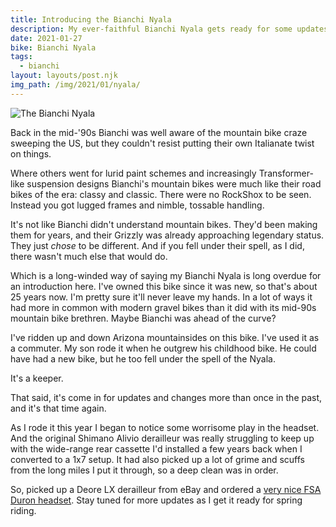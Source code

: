 ```yaml
---
title: Introducing the Bianchi Nyala
description: My ever-faithful Bianchi Nyala gets ready for some updates
date: 2021-01-27
bike: Bianchi Nyala
tags:
  - bianchi
layout: layouts/post.njk
img_path: /img/2021/01/nyala/
---
```


<img src="{{ img_path }}nyala.jpeg" alt="The Bianchi Nyala">

Back in the mid-'90s Bianchi was well aware of the mountain bike craze sweeping the US, but they couldn't resist putting their own Italianate twist on things.

Where others went for lurid paint schemes and increasingly Transformer-like suspension designs Bianchi's mountain bikes were much like their road bikes of the era: classy and classic. There were no RockShox to be seen. Instead you got lugged frames and nimble, tossable handling. 

It's not like Bianchi didn't understand mountain bikes. They'd been making them for years, and their Grizzly was already approaching legendary status. They just *chose* to be different. And if you fell under their spell, as I did, there wasn't much else that would do.

Which is a long-winded way of saying my Bianchi Nyala is long overdue for an introduction here. I've owned this bike since it was new, so that's about 25 years now. I'm pretty sure it'll never leave my hands. In a lot of ways it had more in common with modern gravel bikes than it did with its mid-90s mountain bike brethren. Maybe Bianchi was ahead of the curve?

I've ridden up and down Arizona mountainsides on this bike. I've used it as a commuter. My son rode it when he outgrew his childhood bike. He could have had a new bike, but he too fell under the spell of the Nyala. 

It's a keeper.

That said, it's come in for updates and changes more than once in the past, and it's that time again. 

As I rode it this year I began to notice some worrisome play in the headset. And the original Shimano Alivio derailleur was really struggling to keep up with the wide-range rear cassette I'd installed a few years back when I converted to a 1x7 setup. It had also picked up a lot of grime and scuffs from the long miles I put it through, so a deep clean was in order. 

So, picked up a Deore LX derailleur from eBay and ordered a [very nice FSA Duron headset](https://amzn.to/2LZysgr). Stay tuned for more updates as I get it ready for spring riding.